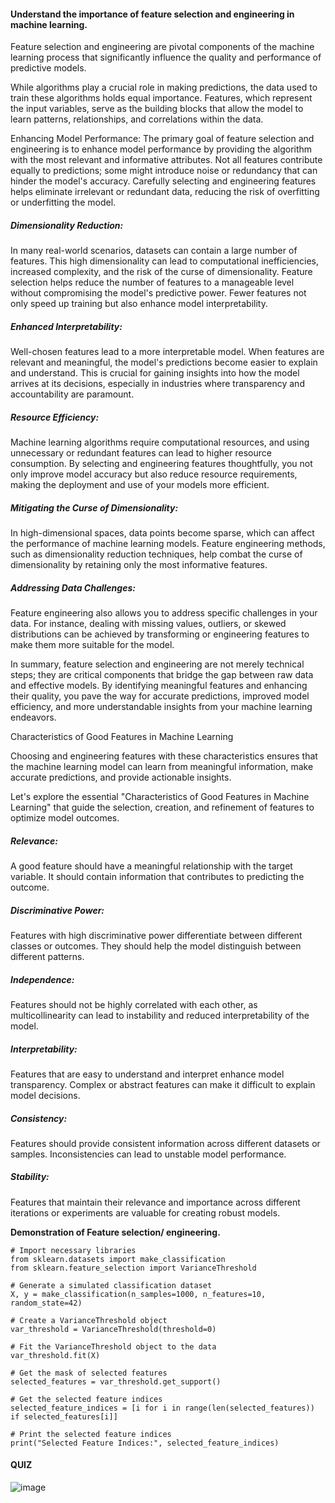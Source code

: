 #### Understand the importance of feature selection and engineering in machine learning.

Feature selection and engineering are pivotal components of the machine learning process that significantly influence the quality and performance of predictive models.
 
While algorithms play a crucial role in making predictions, the data used to train these algorithms holds equal importance. Features, which represent the input variables, serve as the building blocks that allow the model to learn patterns, relationships, and correlations within the data.
 
Enhancing Model Performance: The primary goal of feature selection and engineering is to enhance model performance by providing the algorithm with the most relevant and informative attributes. Not all features contribute equally to predictions; some might introduce noise or redundancy that can hinder the model's accuracy. Carefully selecting and engineering features helps eliminate irrelevant or redundant data, reducing the risk of overfitting or underfitting the model.

##### Dimensionality Reduction: 

In many real-world scenarios, datasets can contain a large number of features. This high dimensionality can lead to computational inefficiencies, increased complexity, and the risk of the curse of dimensionality. Feature selection helps reduce the number of features to a manageable level without compromising the model's predictive power. Fewer features not only speed up training but also enhance model interpretability.

##### Enhanced Interpretability: 

Well-chosen features lead to a more interpretable model. When features are relevant and meaningful, the model's predictions become easier to explain and understand. This is crucial for gaining insights into how the model arrives at its decisions, especially in industries where transparency and accountability are paramount.

##### Resource Efficiency:

Machine learning algorithms require computational resources, and using unnecessary or redundant features can lead to higher resource consumption. By selecting and engineering features thoughtfully, you not only improve model accuracy but also reduce resource requirements, making the deployment and use of your models more efficient.

##### Mitigating the Curse of Dimensionality:

In high-dimensional spaces, data points become sparse, which can affect the performance of machine learning models. Feature engineering methods, such as dimensionality reduction techniques, help combat the curse of dimensionality by retaining only the most informative features.

##### Addressing Data Challenges: 

Feature engineering also allows you to address specific challenges in your data. For instance, dealing with missing values, outliers, or skewed distributions can be achieved by transforming or engineering features to make them more suitable for the model.

In summary, feature selection and engineering are not merely technical steps; they are critical components that bridge the gap between raw data and effective models. By identifying meaningful features and enhancing their quality, you pave the way for accurate predictions, improved model efficiency, and more understandable insights from your machine learning endeavors.

Characteristics of Good Features in Machine Learning

Choosing and engineering features with these characteristics ensures that the machine learning model can learn from meaningful information, make accurate predictions, and provide actionable insights.

Let's explore the essential "Characteristics of Good Features in Machine Learning" that guide the selection, creation, and refinement of features to optimize model outcomes.

##### Relevance:

A good feature should have a meaningful relationship with the target variable. It should contain information that contributes to predicting the outcome.

##### Discriminative Power: 

Features with high discriminative power differentiate between different classes or outcomes. They should help the model distinguish between different patterns.

##### Independence: 

Features should not be highly correlated with each other, as multicollinearity can lead to instability and reduced interpretability of the model.

##### Interpretability: 

Features that are easy to understand and interpret enhance model transparency. Complex or abstract features can make it difficult to explain model decisions.

##### Consistency: 

Features should provide consistent information across different datasets or samples. Inconsistencies can lead to unstable model performance.

##### Stability: 

Features that maintain their relevance and importance across different iterations or experiments are valuable for creating robust models.

**Demonstration of Feature selection/ engineering.**
```
# Import necessary libraries
from sklearn.datasets import make_classification
from sklearn.feature_selection import VarianceThreshold

# Generate a simulated classification dataset
X, y = make_classification(n_samples=1000, n_features=10, random_state=42)

# Create a VarianceThreshold object
var_threshold = VarianceThreshold(threshold=0)

# Fit the VarianceThreshold object to the data
var_threshold.fit(X)

# Get the mask of selected features
selected_features = var_threshold.get_support()

# Get the selected feature indices
selected_feature_indices = [i for i in range(len(selected_features)) if selected_features[i]]

# Print the selected feature indices
print("Selected Feature Indices:", selected_feature_indices)
```
#### QUIZ
![image](https://github.com/user-attachments/assets/3b9bda64-9deb-4de8-9202-28ddb9658dc2)

